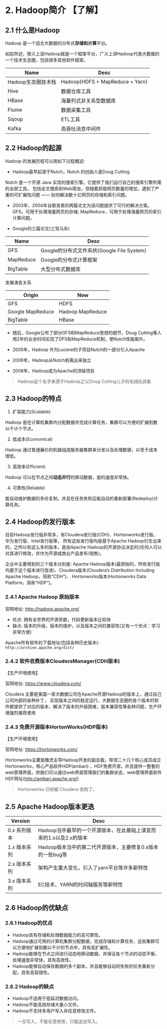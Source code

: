 # 2. Hadoop简介 【了解】

## 2.1 什么是Hadoop

Hadoop 是一个适合大数据的分布式**存储和计算**平台。

如前所述，狭义上说Hadoop就是一个框架平台，广义上讲Hadoop代表大数据的一个技术生态圈，包括很多其他软件框架。

| Name         | Desc                            |
|--------------|---------------------------------|
| Hadoop生态圈技术栈 | Hadoop(HDFS + MapReduce + Yarn) |
| Hive         | 数据仓库工具                          |                                 
| HBase        | 海量列式非关系型数据库                     |
| Flume        | 数据采集工具                          |
| Sqoop        | ETL工具                           |
| Kafka        | 高吞吐消息中间件                        |

## 2.2 Hadoop的起源

Hadoop 的发展历程可以用如下过程概述:

- Hadoop最早起源于Nutch，Nutch 的创始人是Doug Cutting

Nutch 是一个开源 Java 实现的搜索引擎。它提供了我们运行自己的搜索引擎所需的全部工具。
包括全文搜索和Web爬虫，但随着抓取网页数量的增加，遇到了严重的可扩展性问题 —— 如何解决数十亿网页的存储和索引问题。

- 2003年、2004年谷歌发表的两篇论文为该问题提供了可行的解决方案。GFS，可用于处理海量网页的存储; MapReduce，可用于处理海量网页的索引计算问题。

- Google的三篇论文(三驾马车)

| Name      | Desc                               |
|-----------|------------------------------------|
| GFS       | Google的分布式文件系统(Google File System) |
| MapReduce | Google的分布式计算框架                     |
| BigTable  | 大型分布式数据库                           |

发展演变关系

| Origin           | Now              |
|------------------|------------------|
| GFS              | HDFS             |
| Google MapReduce | Hadoop MapReduce |
| BigTable         | HBase            |

- 随后，Google公布了部分GFS和MapReduce思想的细节，Doug Cutting等人用2年的业余时间实现了DFS和MapReduce机制，使Nutch性能飙升。

- 2005年，Hadoop 作为Lucene的子项目Nutch的一部分引入Apache

- 2006年，Hadoop从Nutch剥离出来独立

- 2008年，Hadoop成为Apache的顶级项目

> Hadoop这个名字来源于Hadoop之父Doug Cutting儿子的毛绒玩具象

## 2.3 Hadoop的特点

1. 扩容能力(Scalable)

Hadoop 是在计算机集群内分配数据并完成计算任务，集群可以方便的扩展到数以千计个节点。

2. 低成本(Economical)

Hadoop 通过普通廉价的机器组成服务器集群来分发以及处理数据，以至于成本很低。

3. 高效率(Efficient)

Hadoop 可以在节点之间**动态并行**的移动数据，是的速度非常快。

4. 可靠性(Reliable)

能自动维护数据的多份复制，并且在任务失败后能自动的重新部署(Redeploy)计算任务。

## 2.4 Hadoop的发行版本

目前Hadoop发行版非常多，有Cloudera发行版(CDH)、Hortonworks发行版、华为发行版、Intel发行版等，
所有这些发行版均是基于Apache Hadoop衍生出来的，之所以有这么多的版本，是由Apache
Hadoop的开源协议决定的(任何人可以对其进行修改，并作为开源或商业产品发布/销售)。

企业中主要用到的三个版本分别是: Apache Hadoop版本(最原始的，所有发行版均基于这个版本进行改进)、Cloudera版本(Cloudera’s Distribution Including Apache
Hadoop，简称“CDH”)、 Hortonworks版本(Hortonworks Data Platform，简称“HDP”)。

### 2.4.1 Apache Hadoop 原始版本

官网地址: <http://hadoop.apache.org/>

- 优点: 拥有全世界的开源贡献，代码更新版本比较快
- 缺点: 版本的升级，版本的维护，以及版本之间的兼容性(又有一个优点：学习非常方便)

Apache所有软件的下载地址(包括各种历史版本): `http://archive.apache.org/dist/`

### 2.4.2 软件收费版本ClouderaManager(CDH版本)

【生产环境使用】

官网地址: <https://www.cloudera.com/>

Cloudera 主要是美国一家大数据公司在Apache开源Hadoop的版本上，通过自己公司内部的各种补丁，
实现版本之间的稳定运行，大数据生态圈的各个版本的软件都提供了对应的版本，解决了版本的升级困难，版本兼容性等各种问题，生产环境强烈推荐使用

### 2.4.3 免费开源版本HortonWorks(HDP版本)

【生产环境使用】

官网地址: <https://hortonworks.com/>

Hortonworks主要是雅虎主导Hadoop开发的副总裁，带领二十几个核心成员成立Hortonworks，核心产品软件HDP(ambari)
，HDF免费开源，并且提供一整套的web管理界面，供我们可以通过web界面管理我们的集群状态，web管理界面软件HDF网址(<http://ambari.apache.org/>)

> Hortonworks 已经被 Cloudera 收购了。

## 2.5 Apache Hadoop版本更迭

| Version  | Desc                                    |
|----------|-----------------------------------------|
| 0.x 系列版本 | Hadoop当中最早的一个开源版本，在此基础上演变而来的1.x以及2.x的版本 |
| 1.x 版本系列 | Hadoop版本当中的第二代开源版本，主要修复0.x版本的一些bug等     |
| 2.x 版本系列 | 架构产生重大变化，引入了yarn平台等许多新特性                |
| 3.x 版本系列 | EC技术、YARN的时间轴服务等新特性                     |

## 2.6 Hadoop的优缺点

### 2.6.1 Hadoop的优点

- Hadoop具有存储和处理数据能力的高可靠性。
- Hadoop通过可用的计算机集群分配数据，完成存储和计算任务，这些集群可以方便地扩展到数以千计的节点中，具有高扩展性。
- Hadoop能够在节点之间进行动态地移动数据，并保证各个节点的动态平衡，处理速度非常快，具有高效性。
- Hadoop能够自动保存数据的多个副本，并且能够自动将失败的任务重新分配，具有高容错性。

### 2.6.2 Hadoop的缺点

- Hadoop不适用于低延迟数据访问。
- Hadoop不能高效存储大量小文件。
- Hadoop不支持多用户写入并任意修改文件。

> 一旦写入，不能任意修改，只能追加写入。 
